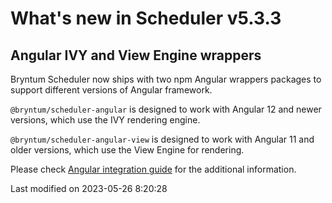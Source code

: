 # What's new in Scheduler v5.3.3

## Angular IVY and View Engine wrappers

Bryntum Scheduler now ships with two npm Angular wrappers packages to support different versions of Angular framework.

`@bryntum/scheduler-angular` is designed to work with Angular 12 and newer versions, which use the IVY rendering engine.

`@bryntum/scheduler-angular-view` is designed to work with Angular 11 and older versions, which use the View Engine
for rendering.

Please check [Angular integration guide](#Scheduler/guides/integration/angular/guide.md#ivy-and-view-engine-wrappers) for
the additional information.


<p class="last-modified">Last modified on 2023-05-26 8:20:28</p>
